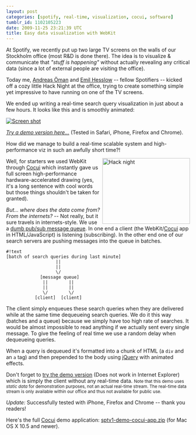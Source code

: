 ```yaml
---
layout: post
categories: [spotify, real-time, visualization, cocui, software]
tumblr_id: 1102105223
date: 2009-11-25 23:21:39 UTC
title: Easy data visualization with WebKit
---
```


At Spotify, we recently put up two large TV screens on the walls of our Stockholm office (most R&D is done there). The idea is to visualize & communicate that *"stuff is happening"* without actually revealing any critical data (since a lot of external people are visiting the office).

Today me, [Andreas Öman](http://www.lonelycoder.com/) and [Emil Hesslow](http://hesslow.se/) -- fellow Spotifiers -- kicked off a cozy little Hack Night at the office, trying to create something simple yet impressive to have running on one of the TV screens.

We ended up writing a real-time search query visualization in just about a few hours. It looks like this and is smoothly animated:

[<img src="http://farm3.static.flickr.com/2683/4134842328_5f28afb5c9_b.jpg" alt="Screen shot">](http://hunch.se/tmp/091126-sptv1demo/)

*[Try a demo version here...](http://hunch.se/tmp/091126-sptv1demo/)* (Tested in Safari, iPhone, Firefox and Chrome).

How did we manage to build a real-time scalable system and high-performance viz in such an awfully short time?!

<img src="http://farm3.static.flickr.com/2509/4134104571_69eda37643_m.jpg" width="240" height="180" alt="Hack night" align="right" title="Hacking in style with lit candles and beer">Well, for starters we used WebKit through [Cocui](http://blog.hunch.se/2009/09/introduction-to-cocui) which instantly gave us full screen high-performance hardware-accelerated drawing (yes, it's a long sentence with cool words but those things shouldn't be taken for granted).

*But... where does the data come from? From the internets?* -- Not really, but it sure travels in internets-style. We use a [dumb pub/sub message queue](/2009/10/comethttp-push-with-nginx). In one end a client (the WebKit/[Cocui](/2009/09/introduction-to-cocui) app in HTML/JavaScript) is listening (subscribing). In the other end one of our search servers are pushing messages into the queue in batches.

	#!text
	[batch of search queries during last minute]
	                   ||
	                   ||
	                   \/
	             [message queue]
	              ||        ||
	              ||        ||
	              \/        \/
	           [client]  [client]

The client simply enqueues these search queries when they are delivered while at the same time dequeueing search queries. We do it this way (batches and a queue) because we simply have too high rate of searches. It would be almost impossible to read anything if we actually sent every single message. To give the feeling of real time we use a random delay when dequeueing queries.

When a query is dequeued it's formatted into a chunk of HTML (a `div` and an `a` tag) and then prepended to the body using [jQuery](http://jquery.com/) with animated effects.

Don't forget to [try the demo version](http://hunch.se/tmp/091126-sptv1demo/) (Does not work in Internet Explorer) which is simply the client without any real-time data. <small>Note that this demo uses *static data* for demonstration purposes, not an actual real-time stream. The real-time data stream is only available within our office and thus not available for public use.</small>

*Update:* Successfully tested with iPhone, Firefox and Chrome -- thank you readers!

Here's the full [Cocui](/2009/09/introduction-to-cocui) demo application: [sptv1-demo-cocui-app.zip](http://hunch.se/tmp/091126-sptv1demo/sptv1-demo-cocui-app.zip) (for Mac OS X 10.5 and newer).
